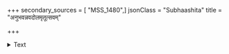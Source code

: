 +++
secondary_sources = [ "MSS_1480",]
jsonClass = "Subhaashita"
title = "अनुभवन्नवदोलमृतूत्सवम्"

+++

<details><summary>Text</summary>

अनुभवन्नवदोलमृतूत्सवं पटुरपि प्रियकण्ठजिघृक्षया।  
अन्यदासनरज्जुपरिग्रहे भुजलतां जलतामबलाजनः॥
</details>
